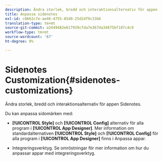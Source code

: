 ```yaml
---
description: Ändra storlek, bredd och interaktionsalternativ för appen Sidenotes.
title: Anpassa sidenotes
exl-id: c0662c7e-ae46-4755-85d0-25d2df9c33b6
translation-type: tm+mt
source-git-commit: a2449482e617939cfda7e367da34875bf187c4c9
workflow-type: tm+mt
source-wordcount: '67'
ht-degree: 0%

---
```


# Sidenotes Customization{#sidenotes-customizations}

Ändra storlek, bredd och interaktionsalternativ för appen Sidenotes.

Du kan anpassa sidomärken med:

* **[!UICONTROL Style]** och  **[!UICONTROL Config]** alternativ för alla program i  **[!UICONTROL App Designer]**. Mer information om standardalternativen **[!UICONTROL Style]** och **[!UICONTROL Config]** för alla program i **[!UICONTROL App Designer]** finns i Anpassa appar.

* Integreringsverktyg. Se omröstningar för mer information om hur du anpassar appar med integreringsverktyg.

